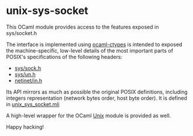 # unix-sys-socket

This OCaml module provides access to the features exposed in sys/socket.h

The interface is implemented using [ocaml-ctypes](https://github.com/ocamllabs/ocaml-ctypes) is intended
to exposed the machine-specific, low-level details of the most important parts of POSIX's specifications
of the following headers:
* [sys/sock.h](https://pubs.opengroup.org/onlinepubs/009695399/basedefs/sys/socket.h.html)
* [sys/un.h](http://pubs.opengroup.org/onlinepubs/009695399/basedefs/sys/un.h.html)
* [netinet/in.h](https://pubs.opengroup.org/onlinepubs/009695399/basedefs/netinet/in.h.html)

Its API mirrors as much as possible the original POSIX definitions, including integers representation (network bytes order,
host byte order). It is defined in [unix_sys_socket.mli](src/unix_sys_socket.mli)

A high-level wrapper for the OCaml [Unix](https://caml.inria.fr/pub/docs/manual-ocaml/libref/Unix.html) module is provided as well.

Happy hacking!
